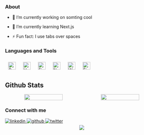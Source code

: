 ### About
- 🔭 I’m currently working on somting cool

- 🌱 I’m currently learning Next.js   

- ⚡ Fun fact: I use tabs over spaces  

### Languages and Tools  
<div align="left">  
<a href="https://reactjs.org/" target="_blank"><img style="margin: 10px" src="https://profilinator.rishav.dev/skills-assets/react-original-wordmark.svg" alt="React" height="25" /></a>  
<a href="https://vuejs.org/" target="_blank"><img style="margin: 10px" src="https://profilinator.rishav.dev/skills-assets/vuejs-original-wordmark.svg" alt="Vue.js" height="25" /></a>  
<a href="https://firebase.google.com/" target="_blank"><img style="margin: 10px" src="https://profilinator.rishav.dev/skills-assets/firebase.png" alt="Firebase" height="25" /></a>  
<a href="https://nodejs.org/" target="_blank"><img style="margin: 10px" src="https://profilinator.rishav.dev/skills-assets/nodejs-original-wordmark.svg" alt="Node.js" height="25" /></a> 
<a href="https://wordpress.com/" target="_blank"><img style="margin: 10px" src="https://profilinator.rishav.dev/skills-assets/wordpress.png" alt="WordPress" height="25" /></a>  
<a href="https://www.figma.com/" target="_blank"><img style="margin: 10px" src="https://profilinator.rishav.dev/skills-assets/figma-icon.svg" alt="Figma" height="25" /></a>  
</div>  

## Github Stats  
<div align="center" style="display:flex">
  <img src="https://github-readme-stats.vercel.app/api?username=tiger-githubb&show_icons=true&count_private=true&hide_border=true" align="center" style="width: 50%" />
  <img src="https://github-readme-stats.vercel.app/api/top-langs/?username=tiger-githubb&hide_border=true&layout=compact" align="center" style="width: 50%"  />
</div>  

### Connect with me  
<div align="left">
<a href="https://linkedin.com/in/Aristide KARBOU" target="_blank">
<img src=https://img.shields.io/badge/linkedin-%231E77B5.svg?&style=for-the-badge&logo=linkedin&logoColor=white alt=linkedin style="margin-bottom: 5px;" />
</a>
<a href="https://github.com/tiger-githubb" target="_blank">
<img src=https://img.shields.io/badge/github-%2324292e.svg?&style=for-the-badge&logo=github&logoColor=white alt=github style="margin-bottom: 5px;" />
</a>
<a href="https://twitter.com/ecrit_le" target="_blank">
<img src=https://img.shields.io/badge/twitter-%2300acee.svg?&style=for-the-badge&logo=twitter&logoColor=white alt=twitter style="margin-bottom: 5px;" />
</a>
</div>  
<div align="center">
<img src="https://komarev.com/ghpvc/?username=tiger-githubb&&style=flat-square" align="center" />
</div>  



